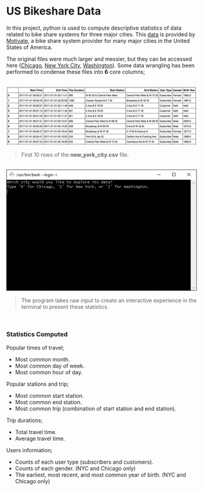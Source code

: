 # **US Bikeshare Data**

 In this project, python is used to compute descriptive statistics of data related to bike share systems for three major cities. This [data](https://drive.google.com/file/d/1lhD6W1pDUrWxyddsb6PkDf8I5AMYKLS_/view?usp=sharing) is provided by [Motivate](https://www.motivateco.com/), a bike share system provider for many major cities in the United States of America.

The original files were much larger and messier, but they can be accessed here ([Chicago](https://ride.divvybikes.com/system-data), [New York City](https://ride.citibikenyc.com/system-data), [Washington](https://www.capitalbikeshare.com/system-data)). Some data wrangling has been performed to condense these files into **6** core columns;

<br/>

<img src='nyc_data.png' alt='nyc_data' width='800'/>

> First 10 rows of the **new_york_city.csv** file.

<br/>

<img src='preview.gif' alt='preview'/>

> The program takes raw input to create an interactive experience in the terminal to present these statistics.

<br/>

### **Statistics Computed**

Popular times of travel;
- Most common month.
- Most common day of week.
- Most common hour of day.

Popular stations and trip;
- Most common start station.
- Most common end station.
- Most common trip (combination of start station and end station).

Trip durations;
- Total travel time.
- Average travel time.

Users information;
- Counts of each user type (subscribers and customers). 
- Counts of each gender. (NYC and Chicago only)
- The earliest, most recent, and most common year of birth. (NYC and Chicago only)

